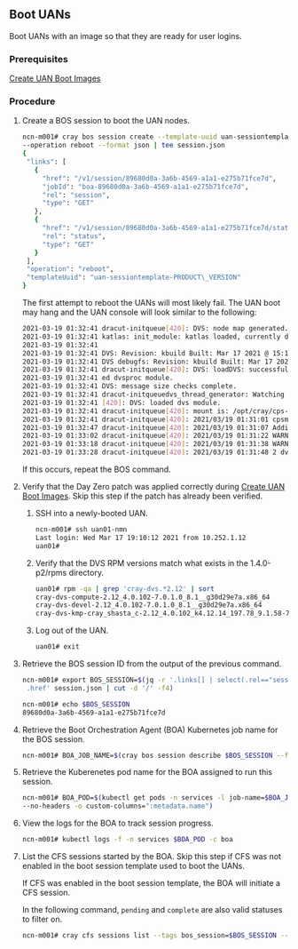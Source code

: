 ## Boot UANs

Boot UANs with an image so that they are ready for user logins.

### Prerequisites

[Create UAN Boot Images](Create_UAN_Boot_Images.md)

### Procedure

1.  Create a BOS session to boot the UAN nodes.

    ```bash
    ncn-m001# cray bos session create --template-uuid uan-sessiontemplate-PRODUCT_VERSION \
    --operation reboot --format json | tee session.json
    {
     "links": [
       {
         "href": "/v1/session/89680d0a-3a6b-4569-a1a1-e275b71fce7d",
         "jobId": "boa-89680d0a-3a6b-4569-a1a1-e275b71fce7d",
         "rel": "session",
         "type": "GET"
       },
       {
         "href": "/v1/session/89680d0a-3a6b-4569-a1a1-e275b71fce7d/status",
         "rel": "status",
         "type": "GET"
       }
     ],
     "operation": "reboot",
     "templateUuid": "uan-sessiontemplate-PRODUCT\_VERSION"
    }
    
    ```

    The first attempt to reboot the UANs will most likely fail. The UAN boot may hang and the UAN console will look similar to the following:

    ```bash
    2021-03-19 01:32:41 dracut-initqueue[420]: DVS: node map generated.
    2021-03-19 01:32:41 katlas: init_module: katlas loaded, currently disabled
    2021-03-19 01:32:41
    2021-03-19 01:32:41 DVS: Revision: kbuild Built: Mar 17 2021 @ 15:14:05 against LNet 2.12.4
    2021-03-19 01:32:41 DVS debugfs: Revision: kbuild Built: Mar 17 2021 @ 15:14:05 against LNet 2.12.4
    2021-03-19 01:32:41 dracut-initqueue[420]: DVS: loadDVS: successfully added 10 new nodes into map.
    2021-03-19 01:32:41 ed dvsproc module.
    2021-03-19 01:32:41 DVS: message size checks complete.
    2021-03-19 01:32:41 dracut-initqueuedvs_thread_generator: Watching pool DVS-IPC_msg (id 0)
    2021-03-19 01:32:41 [420]: DVS: loaded dvs module.
    2021-03-19 01:32:41 dracut-initqueue[420]: mount is: /opt/cray/cps-utils/bin/cpsmount.sh -a api-gw-service-nmn.local -t dvs -T 300 -i nmn0 -e 3116cf653e84d265cf8da94956f34d9e-181 s3://boot-images/763213c7-3d5f-4f2f-9d8a-ac6086583f43/rootfs /tmp/cps
    2021-03-19 01:32:41 dracut-initqueue[420]: 2021/03/19 01:31:01 cpsmount_helper Version: 1.0.0
    2021-03-19 01:32:47 dracut-initqueue[420]: 2021/03/19 01:31:07 Adding content: s3://boot-images/763213c7-3d5f-4f2f-9d8a-ac6086583f43/rootfs 3116cf653e84d265cf8da94956f34d9e-181 dvs
    2021-03-19 01:33:02 dracut-initqueue[420]: 2021/03/19 01:31:22 WARN: readyForMount=false type=dvs ready=0 total=2
    2021-03-19 01:33:18 dracut-initqueue[420]: 2021/03/19 01:31:38 WARN: readyForMount=false type=dvs ready=0 total=2
    2021-03-19 01:33:28 dracut-initqueue[420]: 2021/03/19 01:31:48 2 dvs servers [10.252.1.7 10.252.1.8]
    ```

    If this occurs, repeat the BOS command.

2.  Verify that the Day Zero patch was applied correctly during [Create UAN Boot Images](Create_UAN_Boot_Images.md). Skip this step if the patch has already been verified.

    1.  SSH into a newly-booted UAN.

        ```bash
        ncn-m001# ssh uan01-nmn
        Last login: Wed Mar 17 19:10:12 2021 from 10.252.1.12
        uan01# 
        ```

    2.  Verify that the DVS RPM versions match what exists in the 1.4.0-p2/rpms directory.

        ```bash
        uan01# rpm -qa | grep 'cray-dvs.*2.12' | sort
        cray-dvs-compute-2.12_4.0.102-7.0.1.0_8.1__g30d29e7a.x86_64
        cray-dvs-devel-2.12_4.0.102-7.0.1.0_8.1__g30d29e7a.x86_64
        cray-dvs-kmp-cray_shasta_c-2.12_4.0.102_k4.12.14_197.78_9.1.58-7.0.1.0_8.1__g30d29e7a.x86_64
        ```

    3.  Log out of the UAN.

        ```bash
        uan01# exit
        ```

3.  Retrieve the BOS session ID from the output of the previous command.

    ```bash
    ncn-m001# export BOS_SESSION=$(jq -r '.links[] | select(.rel=="session") |\
     .href' session.json | cut -d '/' -f4)

    ncn-m001# echo $BOS_SESSION
    89680d0a-3a6b-4569-a1a1-e275b71fce7d
    ```

4.  Retrieve the Boot Orchestration Agent \(BOA\) Kubernetes job name for the BOS session.

    ```bash
    ncn-m001# BOA_JOB_NAME=$(cray bos session describe $BOS_SESSION --format json | jq -r .boa_job_name)
    ```

5.  Retrieve the Kuberenetes pod name for the BOA assigned to run this session.

    ```bash
    ncn-m001# BOA_POD=$(kubectl get pods -n services -l job-name=$BOA_JOB_NAME \
    --no-headers -o custom-columns=":metadata.name")
    ```

6.  View the logs for the BOA to track session progress.

    ```bash
    ncn-m001# kubectl logs -f -n services $BOA_POD -c boa
    ```

7.  List the CFS sessions started by the BOA. Skip this step if CFS was not enabled in the boot session template used to boot the UANs.

    If CFS was enabled in the boot session template, the BOA will initiate a CFS session.

    In the following command, `pending` and `complete` are also valid statuses to filter on.

    ```bash
    ncn-m001# cray cfs sessions list --tags bos_session=$BOS_SESSION --status running --format json
    ```


